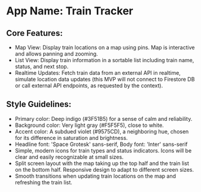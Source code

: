# **App Name**: Train Tracker

## Core Features:

- Map View: Display train locations on a map using pins. Map is interactive and allows panning and zooming.
- List View: Display train information in a sortable list including train name, status, and next stop.
- Realtime Updates: Fetch train data from an external API in realtime, simulate location data updates (this MVP will not connect to Firestore DB or call external API endpoints, as requested by the context).

## Style Guidelines:

- Primary color: Deep indigo (#3F51B5) for a sense of calm and reliability.
- Background color: Very light gray (#F5F5F5), close to white.
- Accent color: A subdued violet (#9575CD), a neighboring hue, chosen for its difference in saturation and brightness.
- Headline font: 'Space Grotesk' sans-serif, Body font: 'Inter' sans-serif
- Simple, modern icons for train types and status indicators. Icons will be clear and easily recognizable at small sizes.
- Split screen layout with the map taking up the top half and the train list on the bottom half.  Responsive design to adapt to different screen sizes.
- Smooth transitions when updating train locations on the map and refreshing the train list.